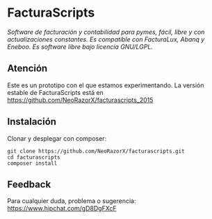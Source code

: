 # FacturaScripts
*Software de facturación y contabilidad para pymes, fácil, libre y con actualizaciones constantes. Es compatible con FacturaLux, Abanq y Eneboo. Es software libre bajo licencia GNU/LGPL.*

## Atención
Este es un prototipo con el que estamos experimentando. La versión estable de FacturaScripts está en
https://github.com/NeoRazorX/facturascripts_2015

## Instalación
Clonar y desplegar con composer:
```
git clone https://github.com/NeoRazorX/facturascripts.git
cd facturascripts
composer install
```

## Feedback
Para cualquier duda, problema o sugerencia:
https://www.hipchat.com/gD8DgFXcF
